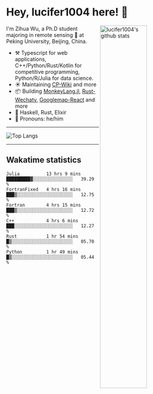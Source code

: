 # Hey, lucifer1004 here! :wave:

<img width="50%" align="right" alt="lucifer1004's github stats" src="https://github-readme-stats.vercel.app/api?username=lucifer1004&show_icons=true">

I'm Zihua Wu, a Ph.D student majoring in remote sensing :satellite: at Peking University, Beijing, China.

- :hammer_and_pick: Typescript for web applications, C++/Python/Rust/Kotlin for competitive programming, Python/R/Julia for data science.
- :sunny: Maintaining [CP-Wiki](https://cp-wiki.vercel.app) and more 
- :package: Building [MonkeyLang.jl](https://github.com/lucifer1004/MonkeyLang.jl), [Rust-Wechaty](https://github.com/wechaty/rust-wechaty), [Googlemap-React](https://github.com/googlemap-react/googlemap-react) and more
- :seedling: Haskell, Rust, Elixir
- :man: Pronouns: he/him

---

![Top Langs](https://github-readme-stats.vercel.app/api/top-langs/?username=lucifer1004&layout=compact)

---

## Wakatime statistics

<!--START_SECTION:waka-->

```text
Julia          13 hrs 9 mins   █████████▓░░░░░░░░░░░░░░░   39.29 %
FortranFixed   4 hrs 16 mins   ███▒░░░░░░░░░░░░░░░░░░░░░   12.75 %
Fortran        4 hrs 15 mins   ███▒░░░░░░░░░░░░░░░░░░░░░   12.72 %
C++            4 hrs 6 mins    ███░░░░░░░░░░░░░░░░░░░░░░   12.27 %
Rust           1 hr 54 mins    █▒░░░░░░░░░░░░░░░░░░░░░░░   05.70 %
Python         1 hr 49 mins    █▒░░░░░░░░░░░░░░░░░░░░░░░   05.44 %
```

<!--END_SECTION:waka-->
